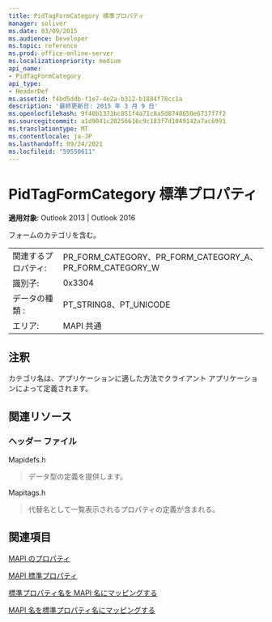 ```yaml
---
title: PidTagFormCategory 標準プロパティ
manager: soliver
ms.date: 03/09/2015
ms.audience: Developer
ms.topic: reference
ms.prod: office-online-server
ms.localizationpriority: medium
api_name:
- PidTagFormCategory
api_type:
- HeaderDef
ms.assetid: f4bd5ddb-f1e7-4e2a-b312-b1884f78cc1a
description: '最終更新日: 2015 年 3 月 9 日'
ms.openlocfilehash: 9f40b1373bc851f4a71c8a5d8748650e6737f7f2
ms.sourcegitcommit: a1d9041c20256616c9c183f7d1049142a7ac6991
ms.translationtype: MT
ms.contentlocale: ja-JP
ms.lasthandoff: 09/24/2021
ms.locfileid: "59550611"
---
```

# <a name="pidtagformcategory-canonical-property"></a>PidTagFormCategory 標準プロパティ

  
  
**適用対象**: Outlook 2013 | Outlook 2016 
  
フォームのカテゴリを含む。 
  
|||
|:-----|:-----|
|関連するプロパティ:  <br/> |PR_FORM_CATEGORY、PR_FORM_CATEGORY_A、PR_FORM_CATEGORY_W  <br/> |
|識別子:  <br/> |0x3304  <br/> |
|データの種類 :   <br/> |PT_STRING8、PT_UNICODE  <br/> |
|エリア:  <br/> |MAPI 共通  <br/> |
   
## <a name="remarks"></a>注釈

カテゴリ名は、アプリケーションに適した方法でクライアント アプリケーションによって定義されます。 
  
## <a name="related-resources"></a>関連リソース

### <a name="header-files"></a>ヘッダー ファイル

Mapidefs.h
  
> データ型の定義を提供します。
    
Mapitags.h
  
> 代替名として一覧表示されるプロパティの定義が含まれる。
    
## <a name="see-also"></a>関連項目



[MAPI のプロパティ](mapi-properties.md)
  
[MAPI 標準プロパティ](mapi-canonical-properties.md)
  
[標準プロパティ名を MAPI 名にマッピングする](mapping-canonical-property-names-to-mapi-names.md)
  
[MAPI 名を標準プロパティ名にマッピングする](mapping-mapi-names-to-canonical-property-names.md)

